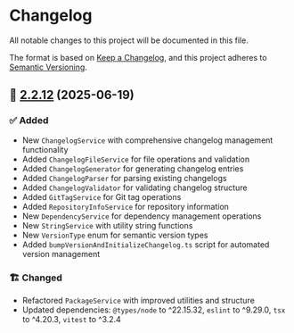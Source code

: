 # Changelog

All notable changes to this project will be documented in this file.

The format is based on [Keep a Changelog](https://keepachangelog.com/en/1.1.0/),
and this project adheres to [Semantic Versioning](http://semver.org/spec/v2.0.0.html).

## 🔖 [2.2.12] (2025-06-19)

### ✅ Added

- New `ChangelogService` with comprehensive changelog management functionality
- Added `ChangelogFileService` for file operations and validation
- Added `ChangelogGenerator` for generating changelog entries
- Added `ChangelogParser` for parsing existing changelogs
- Added `ChangelogValidator` for validating changelog structure
- Added `GitTagService` for Git tag operations
- Added `RepositoryInfoService` for repository information
- New `DependencyService` for dependency management operations
- New `StringService` with utility string functions
- New `VersionType` enum for semantic version types
- Added `bumpVersionAndInitializeChangelog.ts` script for automated version management

### 🏗️ Changed

- Refactored `PackageService` with improved utilities and structure
- Updated dependencies: `@types/node` to ^22.15.32, `eslint` to ^9.29.0, `tsx` to ^4.20.3, `vitest` to ^3.2.4


<!-- Link References -->
[2.2.12]: https://github.com/aneuhold/ts-libs/releases/tag/core-ts-lib-v2.2.12
